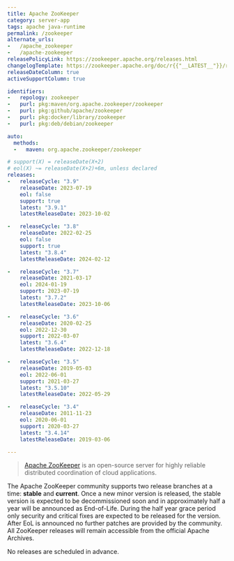 ```yaml
---
title: Apache ZooKeeper
category: server-app
tags: apache java-runtime
permalink: /zookeeper
alternate_urls:
-   /apache_zookeeper
-   /apache-zookeeper
releasePolicyLink: https://zookeeper.apache.org/releases.html
changelogTemplate: https://zookeeper.apache.org/doc/r{{"__LATEST__"}}/releasenotes.html
releaseDateColumn: true
activeSupportColumn: true

identifiers:
-   repology: zookeeper
-   purl: pkg:maven/org.apache.zookeeper/zookeeper
-   purl: pkg:github/apache/zookeeper
-   purl: pkg:docker/library/zookeeper
-   purl: pkg:deb/debian/zookeeper

auto:
  methods:
  -   maven: org.apache.zookeeper/zookeeper

# support(X) = releaseDate(X+2)
# eol(X) ~= releaseDate(X+2)+6m, unless declared
releases:
-   releaseCycle: "3.9"
    releaseDate: 2023-07-19
    eol: false
    support: true
    latest: "3.9.1"
    latestReleaseDate: 2023-10-02

-   releaseCycle: "3.8"
    releaseDate: 2022-02-25
    eol: false
    support: true
    latest: "3.8.4"
    latestReleaseDate: 2024-02-12

-   releaseCycle: "3.7"
    releaseDate: 2021-03-17
    eol: 2024-01-19
    support: 2023-07-19
    latest: "3.7.2"
    latestReleaseDate: 2023-10-06

-   releaseCycle: "3.6"
    releaseDate: 2020-02-25
    eol: 2022-12-30
    support: 2022-03-07
    latest: "3.6.4"
    latestReleaseDate: 2022-12-18

-   releaseCycle: "3.5"
    releaseDate: 2019-05-03
    eol: 2022-06-01
    support: 2021-03-27
    latest: "3.5.10"
    latestReleaseDate: 2022-05-29

-   releaseCycle: "3.4"
    releaseDate: 2011-11-23
    eol: 2020-06-01
    support: 2020-03-27
    latest: "3.4.14"
    latestReleaseDate: 2019-03-06

---
```


> [Apache ZooKeeper](https://zookeeper.apache.org/) is an open-source server for highly reliable
> distributed coordination of cloud applications.

The Apache ZooKeeper community supports two release branches at a time: **stable** and **current**.
Once a new minor version is released, the stable version is expected to be decommissioned soon and
in approximately half a year will be announced as End-of-Life. During the half year grace period
only security and critical fixes are expected to be released for the version. After EoL is
announced no further patches are provided by the community. All ZooKeeper releases will remain
accessible from the official Apache Archives.

No releases are scheduled in advance.
